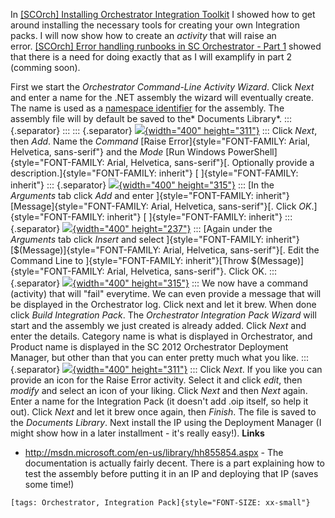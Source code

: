 ﻿In [\[SCOrch\] Installing Orchestrator Integration
Toolkit](http://codebeaver.blogspot.dk/2013/04/scorch-installing-orchestrator.html) I
showed how to get around installing the necessary tools for creating
your own Integration packs.
I will now show how to create an *activity* that will raise an
error. [\[SCOrch\] Error handling runbooks in SC Orchestrator - Part
1](http://codebeaver.blogspot.dk/2013/04/scorch-error-handling-runbooks-in-sc.html) showed
that there is a need for doing exactly that as I will examplify in part
2 (comming soon).

First we start the *Orchestrator Command-Line Activity Wizard*. Click
*Next* and enter a name for the .NET assembly the wizard will eventually
create. The name is used as a [namespace
identifier](http://en.wikipedia.org/wiki/Namespace) for the assembly.
The assembly file will by default be saved to the* Documents Library*.
::: {.separator}
:::
::: {.separator}
[![](//2.bp.blogspot.com/-49IYqIPeyqk/UXHMycqVaiI/AAAAAAAACMM/w_ebXjOhg1U/s400/1.png){width="400"
height="311"}](//2.bp.blogspot.com/-49IYqIPeyqk/UXHMycqVaiI/AAAAAAAACMM/w_ebXjOhg1U/s1600/1.png)
:::
Click *Next*, then *Add*. Name the *Command* [Raise
Error]{style="FONT-FAMILY: Arial, Helvetica, sans-serif"} and the
*Mode* [Run Windows
PowerShell]{style="FONT-FAMILY: Arial, Helvetica, sans-serif"}[.
Optionally provide a description.]{style="FONT-FAMILY: inherit"}
[
]{style="FONT-FAMILY: inherit"}
::: {.separator}
[![](//4.bp.blogspot.com/-b1ICTmk1L7k/UXHOmnlmKTI/AAAAAAAACMY/uGbdDK_Hvto/s400/2.png){width="400"
height="315"}](//4.bp.blogspot.com/-b1ICTmk1L7k/UXHOmnlmKTI/AAAAAAAACMY/uGbdDK_Hvto/s1600/2.png)
:::
[In the *Arguments* tab click *Add* and enter
]{style="FONT-FAMILY: inherit"}[Message]{style="FONT-FAMILY: Arial, Helvetica, sans-serif"}[.
Click *OK*.]{style="FONT-FAMILY: inherit"}
[
]{style="FONT-FAMILY: inherit"}
::: {.separator}
[![](//2.bp.blogspot.com/-tYiCCnc0TcY/UXHOmlf4YsI/AAAAAAAACMo/hhKW0hYwNvA/s400/3.png){width="400"
height="237"}](//2.bp.blogspot.com/-tYiCCnc0TcY/UXHOmlf4YsI/AAAAAAAACMo/hhKW0hYwNvA/s1600/3.png)
:::
[Again under the *Arguments* tab click *Insert* and select
]{style="FONT-FAMILY: inherit"}[\$(Message)]{style="FONT-FAMILY: Arial, Helvetica, sans-serif"}[.
Edit the Command Line to
]{style="FONT-FAMILY: inherit"}[Throw \$(Message)]{style="FONT-FAMILY: Arial, Helvetica, sans-serif"}.
Click OK.
::: {.separator}
[![](//1.bp.blogspot.com/-m-HY7DY53K8/UXHOmrnrpBI/AAAAAAAACMk/t0MbOtQ5Qik/s400/4.png){width="400"
height="315"}](//1.bp.blogspot.com/-m-HY7DY53K8/UXHOmrnrpBI/AAAAAAAACMk/t0MbOtQ5Qik/s1600/4.png)
:::
We now have a command (activity) that will \"fail\" everytime. We can
even provide a message that will be displayed in the Orchestrator log.
Click next and let it brew. When done click *Build Integration Pack*.
The *Orchestrator Integration Pack Wizard* will start and the assembly
we just created is already added. Click *Next* and enter the details.
Category name is what is displayed in Orchestrator, and Product name is
displayed in the SC 2012 Orchestrator Deployment Manager, but other than
that you can enter pretty much what you like.
::: {.separator}
[![](//1.bp.blogspot.com/-TarZuPiDrm8/UXHQ8i-R-kI/AAAAAAAACMs/dc9fdz16JcY/s400/5.png){width="400"
height="311"}](//1.bp.blogspot.com/-TarZuPiDrm8/UXHQ8i-R-kI/AAAAAAAACMs/dc9fdz16JcY/s1600/5.png)
:::
Click *Next*. If you like you can provide an icon for the Raise Error
activity. Select it and click *edit*, then *modify* and select an icon
of your liking. Click *Next* and then *Next* again. Enter a name for the
Integration Pack (it doesn\'t add .oip itself, so help it out). Click
*Next* and let it brew once again, then *Finish*. The file is saved to
the *Documents Library*.
Next install the IP using the Deployment Manager (I might show how in a
later installment - it\'s really easy!).
**Links**
-   <http://msdn.microsoft.com/en-us/library/hh855854.aspx> - The
    documentation is actually fairly decent. There is a part explaining
    how to test the assembly before putting it in an IP and deploying
    that IP (saves some time!)
```
[tags: Orchestrator, Integration Pack]{style="FONT-SIZE: xx-small"}
```
```
```

